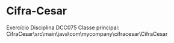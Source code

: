 # Cifra-Cesar
Exercício Disciplina DCC075
Classe principal: CifraCesar\src\main\java\com\mycompany\cifracesar\CifraCesar
